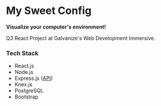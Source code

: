 # My Sweet Config
**Visualize your computer's environment!**

Q3 React Project at Galvanize's Web Development Immersive.

### Tech Stack
* React.js
* Node.js
* Express.js ([API](https://github.com/JBallin/sweet-api))
* Knex.js
* PostgreSQL
* Bootstrap
